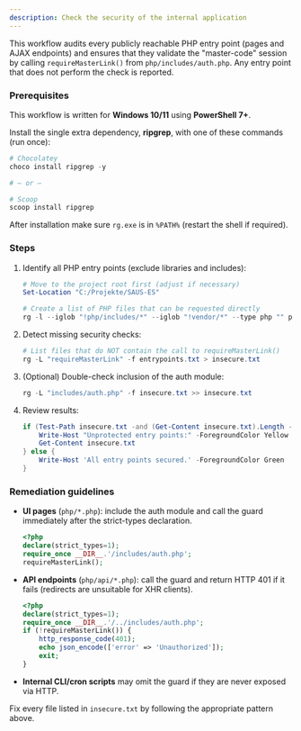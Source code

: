 ```yaml
---
description: Check the security of the internal application
---
```


This workflow audits every publicly reachable PHP entry point (pages and AJAX endpoints) and ensures that they validate the "master-code" session by calling `requireMasterLink()` from `php/includes/auth.php`. Any entry point that does not perform the check is reported.

### Prerequisites
This workflow is written for **Windows 10/11** using **PowerShell 7+**.

Install the single extra dependency, **ripgrep**, with one of these commands (run once):

```powershell
# Chocolatey
choco install ripgrep -y

# – or –

# Scoop
scoop install ripgrep
```

After installation make sure `rg.exe` is in `%PATH%` (restart the shell if required).

### Steps
1. Identify all PHP entry points (exclude libraries and includes):

   ```powershell
   # Move to the project root first (adjust if necessary)
   Set-Location "C:/Projekte/SAUS-ES"

   # Create a list of PHP files that can be requested directly
   rg -l --iglob "!php/includes/*" --iglob "!vendor/*" --type php "" php > entrypoints.txt
   ```

2. Detect missing security checks:

   ```powershell
   # List files that do NOT contain the call to requireMasterLink()
   rg -L "requireMasterLink" -f entrypoints.txt > insecure.txt
   ```

3. (Optional) Double-check inclusion of the auth module:

   ```powershell
   rg -L "includes/auth.php" -f insecure.txt >> insecure.txt
   ```

4. Review results:

   ```powershell
   if (Test-Path insecure.txt -and (Get-Content insecure.txt).Length -gt 0) {
       Write-Host "Unprotected entry points:" -ForegroundColor Yellow
       Get-Content insecure.txt
   } else {
       Write-Host 'All entry points secured.' -ForegroundColor Green
   }
   ```

### Remediation guidelines
* **UI pages** (`php/*.php`): include the auth module and call the guard immediately after the strict-types declaration.

  ```php
  <?php
  declare(strict_types=1);
  require_once __DIR__.'/includes/auth.php';
  requireMasterLink();
  ```

* **API endpoints** (`php/api/*.php`): call the guard and return HTTP 401 if it fails (redirects are unsuitable for XHR clients).

  ```php
  <?php
  declare(strict_types=1);
  require_once __DIR__.'/../includes/auth.php';
  if (!requireMasterLink()) {
      http_response_code(401);
      echo json_encode(['error' => 'Unauthorized']);
      exit;
  }
  ```

* **Internal CLI/cron scripts** may omit the guard if they are never exposed via HTTP.

Fix every file listed in `insecure.txt` by following the appropriate pattern above.
